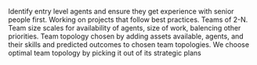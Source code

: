 Identify entry level agents and ensure they get experience with senior people first. Working on projects that follow best practices. Teams of 2-N. Team size scales for availability of agents, size of work, balencing other priorities. Team topology chosen by adding assets available, agents, and their skills and predicted outcomes to chosen team topologies. We choose optimal team topology by picking it out of its strategic plans 